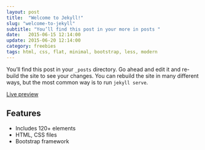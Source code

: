 ```yaml
---
layout: post
title:  "Welcome to Jekyll!"
slug: "welcome-to-jekyll"
subtitle: "You’ll find this post in your more in posts "
date:   2015-06-15 12:14:00
update: 2015-06-20 12:14:00
category: freebies
tags: html, css, flat, minimal, bootstrap, less, modern
---
```

You’ll find this post in your `_posts` directory. Go ahead and edit it and re-build the site to see your changes. You can rebuild the site in many different ways, but the most common way is to run `jekyll serve`.

<a class="btn btn-preview" href="{{ site.url }}/preview/{{ page.slug }}">Live preview</a>

## Features

+ Includes 120+ elements
+ HTML, CSS files
+ Bootstrap framework

